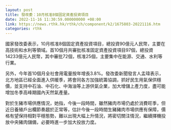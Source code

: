 ```yaml
---
layout: post
title: 發改委：10月核准8個固定資產投資項目
date: 2022-11-16 11:30:59.000000000 +08:00
link: https://news.rthk.hk/rthk/ch/component/k2/1675803-20221116.htm
categories: rthk
---
```


國家發改委表示，10月核准8個固定資產投資項目，總投資90億元人民幣，主要在高技術和水利等領域。首10個月共審批核准固定資產投資項目97個，總投資14233億元人民幣，其中審批72個，核准25個，主要集中在能源、交通、水利等行業。

另外，今年首10個月全社會用電量按年增長3.8%。發改委新聞發言人孟瑋表示，北方地區已經全面進入供暖季，將會同各方加強統籌協調，抓好民生用氣保供穩價，並支持中石油、中石化、中海油等上游供氣企業，加大增儲上產力度，盡可能增加冬季高峰期國內天然氣產量。

對於生豬市場供應情況，她指，今後一段時間，雖然豬肉市場仍處於消費旺季，但近日養殖戶出欄節奏趨於正常等，估計今後一段時間生豬豬肉市場供應有保障，價格有望保持相對平穩態勢，難以出現大幅上升情況，將密切關注情況，繼續擇機投放中央豬肉儲備，必要時進一步加大投放力度。
